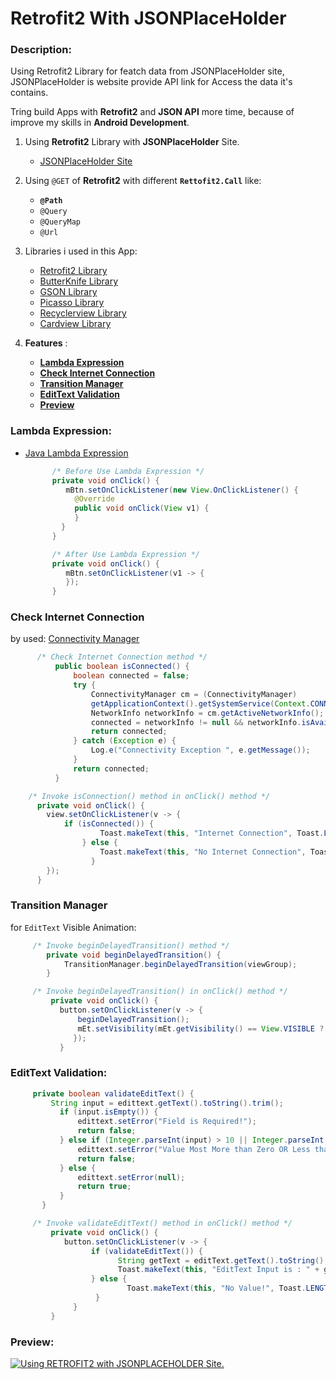 # Retrofit2 With JSONPlaceHolder
### Description:
   Using Retrofit2 Library for featch data from JSONPlaceHolder site, 
     JSONPlaceHolder is website provide API link for Access the data it's contains.
  
  Tring build Apps with **Retrofit2** and **JSON API** more time, because of improve my skills in __Android Development__.    

1. Using __Retrofit2__ Library with **JSONPlaceHolder** Site.
      - [JSONPlaceHolder Site](https://jsonplaceholder.typicode.com "JSONPlaceHolder Site")
2. Using `@GET` of **Retrofit2** with different **`Rettofit2.Call`** like:
      - **`@Path`**
      - `@Query`
      - `@QueryMap`
      - `@Url`

3. Libraries i used in this App:      
      - [Retrofit2 Library](https://square.github.io/retrofit "Retrofit2 Library")
      - [ButterKnife Library](https://jakewharton.github.io/butterknife "ButterKnife Library")
      - [GSON Library](https://github.com/google/gson "GSON Library")
      - [Picasso Library](https://square.github.io/picasso "Picasso Library")
      - [Recyclerview Library](https://developer.android.com/guide/topics/ui/layout/recyclerview "Recyclerview Library")
      - [Cardview Library](https://developer.android.com/guide/topics/ui/layout/cardview "Cardview Library")
4. **Features** :
      - [**Lambda Expression**](#Java-Lambda-Expression)
      - [**Check Internet Connection**](#Check-Internet-Connection)
      - [**Transition Manager**](#Transition-Manager)
      - [**EditText Validation**](#EditText-Validation)
      - [**Preview**](#Preview)
      
      
### Lambda Expression: 
  - [Java Lambda Expression](https://android.jlelse.eu/lambda-expressions-explained-283737e87ee0 "Java Lambda Expression")
      ```java 
            /* Before Use Lambda Expression */
            private void onClick() {
               mBtn.setOnClickListener(new View.OnClickListener() {
                 @Override
                 public void onClick(View v1) {
                 }
              }
            }

            /* After Use Lambda Expression */
            private void onClick() {
               mBtn.setOnClickListener(v1 -> {
               });
            }  
    ```        
      
### **Check Internet Connection** 
   by used: [Connectivity Manager](https://developer.android.com/training/monitoring-device-state/connectivity-status-type "Connectivity Manager")
 ```java
       /* Check Internet Connection method */
           public boolean isConnected() {
               boolean connected = false;
               try {
                   ConnectivityManager cm = (ConnectivityManager)
                   getApplicationContext().getSystemService(Context.CONNECTIVITY_SERVICE);
                   NetworkInfo networkInfo = cm.getActiveNetworkInfo();
                   connected = networkInfo != null && networkInfo.isAvailable() && networkInfo.isConnected();
                   return connected;
               } catch (Exception e) {
                   Log.e("Connectivity Exception ", e.getMessage());
               }
               return connected;
           }

     /* Invoke isConnection() method in onClick() method */
       private void onClick() {
         view.setOnClickListener(v -> {
             if (isConnected()) {
                     Toast.makeText(this, "Internet Connection", Toast.LENGTH_SHORT).show();
                 } else {
                     Toast.makeText(this, "No Internet Connection", Toast.LENGTH_SHORT).show();
                   }
         });
       }
   ```
### **Transition Manager**
  for `EditText` Visible Animation:
 ```java
      /* Invoke beginDelayedTransition() method */
         private void beginDelayedTransition() {
             TransitionManager.beginDelayedTransition(viewGroup);
         }

      /* Invoke beginDelayedTransition() in onClick() method */
          private void onClick() {
            button.setOnClickListener(v -> {
                beginDelayedTransition();
                mEt.setVisibility(mEt.getVisibility() == View.VISIBLE ? View.GONE : View.VISIBLE);
               });
            }
   ```      
### **EditText Validation**:
   ```java
        private boolean validateEditText() {
            String input = edittext.getText().toString().trim();
              if (input.isEmpty()) {
                  edittext.setError("Field is Required!");
                  return false;
              } else if (Integer.parseInt(input) > 10 || Integer.parseInt(input) < 1) {
                  edittext.setError("Value Most More than Zero OR Less than 10");
                  return false;
              } else {
                  edittext.setError(null);
                  return true;
              }
          }

        /* Invoke validateEditText() method in onClick() method */
            private void onClick() {
               button.setOnClickListener(v -> {
                     if (validateEditText()) {
                           String getText = editText.getText().toString().trim();
                           Toast.makeText(this, "EditText Input is : " + getText, Toast.LENGTH_SHORT).show();
                     } else {
                             Toast.makeText(this, "No Value!", Toast.LENGTH_SHORT).show();
                      }
                 }
            }
   ```
### Preview:
   [![Using RETROFIT2 with JSONPLACEHOLDER Site.](http://img.youtube.com/vi/bCglQUeKsRU/0.jpg)](https://youtu.be/bCglQUeKsRU)
